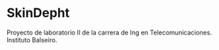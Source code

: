 # SkinDepht
Proyecto de laboratorio II de la carrera de Ing en Telecomunicaciones. Instituto Balseiro.
